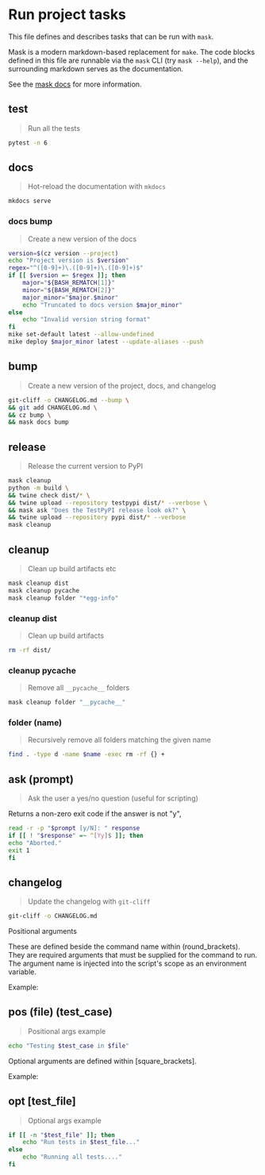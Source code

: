 # Run project tasks
This file defines and describes tasks that can be run with `mask`. 

Mask is a modern markdown-based replacement for `make`. The code blocks defined in this file are runnable via the `mask` CLI (try `mask --help`), and the surrounding markdown serves as the documentation.

See the [mask docs](https://github.com/jacobdeichert/mask) for more information.

<!-- A heading defines the command's name -->
## test

<!-- A blockquote defines the command's description -->
> Run all the tests

<!-- A code block defines the script to be executed -->
```sh
pytest -n 6
```

## docs

> Hot-reload the documentation with `mkdocs`

```sh
mkdocs serve 
```

### docs bump 

> Create a new version of the docs

```sh 
version=$(cz version --project)
echo "Project version is $version"
regex="^([0-9]+)\.([0-9]+)\.([0-9]+)$"
if [[ $version =~ $regex ]]; then
    major="${BASH_REMATCH[1]}"
    minor="${BASH_REMATCH[2]}"
    major_minor="$major.$minor"
    echo "Truncated to docs version $major_minor"
else
    echo "Invalid version string format"
fi
mike set-default latest --allow-undefined
mike deploy $major_minor latest --update-aliases --push
```

## bump

> Create a new version of the project, docs, and changelog 

```sh
git-cliff -o CHANGELOG.md --bump \
&& git add CHANGELOG.md \
&& cz bump \
&& mask docs bump
```

## release 
> Release the current version to PyPI

```sh 
mask cleanup
python -m build \
&& twine check dist/* \
&& twine upload --repository testpypi dist/* --verbose \
&& mask ask "Does the TestPyPI release look ok?" \
&& twine upload --repository pypi dist/* --verbose
mask cleanup
```

## cleanup 
> Clean up build artifacts etc

```sh
mask cleanup dist 
mask cleanup pycache
mask cleanup folder "*egg-info"
```

### cleanup dist 
> Clean up build artifacts

```sh
rm -rf dist/
```

### cleanup pycache
> Remove all `__pycache__` folders
```sh
mask cleanup folder "__pycache__"
```

### folder (name) 
> Recursively remove all folders matching the given name 
```sh 
find . -type d -name $name -exec rm -rf {} +
```

## ask (prompt)
> Ask the user a yes/no question (useful for scripting)

Returns a non-zero exit code if the answer is not "y", 

```sh
read -r -p "$prompt [y/N]: " response
if [[ ! "$response" =~ ^[Yy]$ ]]; then
echo "Aborted."
exit 1
fi
```

## changelog 

> Update the changelog with `git-cliff`

```sh
git-cliff -o CHANGELOG.md
```

Positional arguments

These are defined beside the command name within (round_brackets). They are required arguments that must be supplied for the command to run. The argument name is injected into the script's scope as an environment variable.

Example:

## pos (file) (test_case)

> Positional args example

~~~bash
echo "Testing $test_case in $file"
~~~

Optional arguments are defined within [square_brackets].

Example:

## opt [test_file]

> Optional args example

~~~bash
if [[ -n "$test_file" ]]; then
    echo "Run tests in $test_file..."
else
    echo "Running all tests...."
fi
~~~